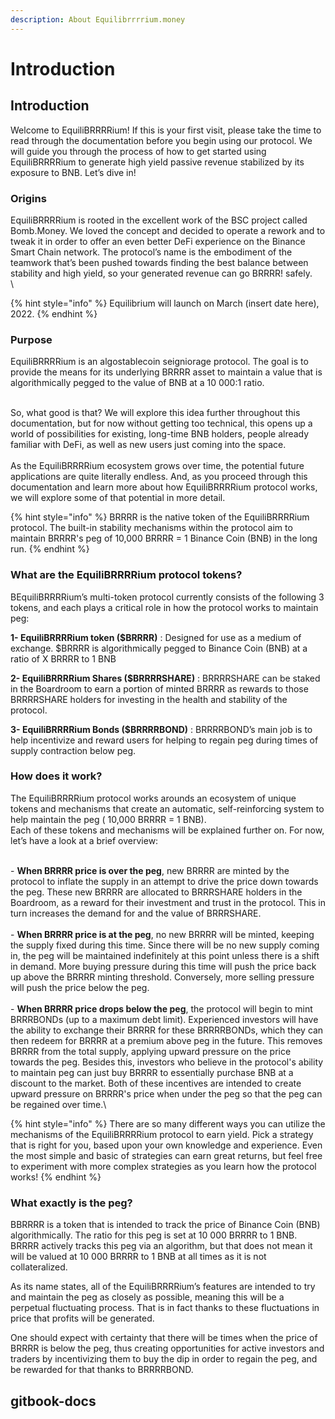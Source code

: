 ```yaml
---
description: About Equilibrrrrium.money
---
```


# Introduction

## Introduction

Welcome to EquiliBRRRRium! If this is your first visit, please take the time to read through the documentation before you begin using our protocol. We will guide you through the process of how to get started using EquiliBRRRRium to generate high yield passive revenue stabilized by its exposure to BNB. Let’s dive in!

### Origins

EquiliBRRRRium is rooted in the excellent work of the BSC project called Bomb.Money. We loved the concept and decided to operate a rework and to tweak it in order to offer an even better DeFi experience on the Binance Smart Chain network. The protocol’s name is the embodiment of the teamwork that’s been pushed towards finding the best balance between stability and high yield, so your generated revenue can go BRRRR! safely.\
\


{% hint style="info" %}
Equilibrium will launch on March (insert date here), 2022.&#x20;
{% endhint %}

### Purpose

EquiliBRRRRium is an algostablecoin seigniorage protocol. The goal is to provide the means for its underlying BRRRR asset to maintain a value that is algorithmically pegged to the value of BNB at a 10 000:1 ratio.

\
So, what good is that? We will explore this idea further throughout this documentation, but for now without getting too technical, this opens up a world of possibilities for existing, long-time BNB holders, people already familiar with DeFi, as well as new users just coming into the space.\
\
As the EquiliBRRRRium ecosystem grows over time, the potential future applications are quite literally endless. And, as you proceed through this documentation and learn more about how EquiliBRRRRium protocol works, we will explore some of that potential in more detail.

{% hint style="info" %}
BRRRR is the native token of the EquiliBRRRRium protocol. The built-in stability mechanisms within the protocol aim to maintain BRRRR's peg of 10,000 BRRRR = 1 Binance Coin (BNB) in the long run.
{% endhint %}

### What are the EquiliBRRRRium protocol tokens?

BEquiliBRRRRium’s multi-token protocol currently consists of the following 3 tokens, and each plays a critical role in how the protocol works to maintain peg:

**1- EquiliBRRRRium token ($BRRRR)** : Designed for use as a medium of exchange. $BRRRR is algorithmically pegged to Binance Coin (BNB) at a ratio of X BRRRR to 1 BNB

**2- EquiliBRRRRium Shares ($BRRRRSHARE)** : BRRRRSHARE can be staked in the Boardroom to earn a portion of minted BRRRR as rewards to those BRRRRSHARE holders for investing in the health and stability of the protocol.

**3- EquiliBRRRRium Bonds ($BRRRRBOND)** : BRRRRBOND’s main job is to help incentivize and reward users for helping to regain peg during times of supply contraction below peg.

### How does it work?

The EquiliBRRRRium protocol works arounds an ecosystem of unique tokens and mechanisms that create an automatic, self-reinforcing system to help maintain the peg ( 10,000 BRRRR = 1 BNB).\
Each of these tokens and mechanisms will be explained further on. For now, let’s have a look at a brief overview:

\
\- **When BRRRR price is over the peg**, new BRRRR are minted by the protocol to inflate the supply in an attempt to drive the price down towards the peg. These new BRRRR are allocated to BRRRSHARE holders in the Boardroom, as a reward for their investment and trust in the protocol. This in turn increases the demand for and the value of BRRRSHARE.\
\
\- **When BRRRR price is at the peg**, no new BRRRR will be minted, keeping the supply fixed during this time. Since there will be no new supply coming in, the peg will be maintained indefinitely at this point unless there is a shift in demand. More buying pressure during this time will push the price back up above the BRRRR minting threshold. Conversely, more selling pressure will push the price below the peg.\
\
\- **When BRRRR price drops below the peg**, the protocol will begin to mint BRRRBONDs (up to a maximum debt limit). Experienced investors will have the ability to exchange their BRRRR for these BRRRRBONDs, which they can then redeem for BRRRR at a premium above peg in the future. This removes BRRRR from the total supply, applying upward pressure on the price towards the peg. Besides this, investors who believe in the protocol's ability to maintain peg can just buy BRRRR to essentially purchase BNB at a discount to the market. Both of these incentives are intended to create upward pressure on BRRRR's price when under the peg so that the peg can be regained over time.\


{% hint style="info" %}
There are so many different ways you can utilize the mechanisms of the EquiliBRRRRium protocol to earn yield. Pick a strategy that is right for you, based upon your own knowledge and experience. Even the most simple and basic of strategies can earn great returns, but feel free to experiment with more complex strategies as you learn how the protocol works!
{% endhint %}

### What exactly is the peg?

BBRRRR is a token that is intended to track the price of Binance Coin (BNB) algorithmically. The ratio for this peg is set at 10 000 BRRRR to 1 BNB. BRRRR actively tracks this peg via an algorithm, but that does not mean it will be valued at 10 000 BRRRR to 1 BNB at all times as it is not collateralized.

As its name states, all of the EquiliBRRRRium’s features are intended to try and maintain the peg as closely as possible, meaning this will be a perpetual fluctuating process. That is in fact thanks to these fluctuations in price that profits will be generated.

One should expect with certainty that there will be times when the price of BRRRR is below the peg, thus creating opportunities for active investors and traders by incentivizing them to buy the dip in order to regain the peg, and be rewarded for that thanks to BRRRRBOND.

## gitbook-docs
